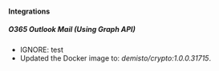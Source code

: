 
#### Integrations
##### O365 Outlook Mail (Using Graph API)
- IGNORE: test
- Updated the Docker image to: *demisto/crypto:1.0.0.31715*.
